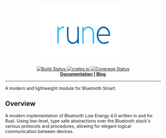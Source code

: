 <p align="center">
  <img src="info/logo.jpg" height="55%" width="55%">
</p>
<p align="center">
  <a href="https://travis-ci.org/pyroar/bluetooth">
    <img src="https://img.shields.io/travis/rust-lang/rust.svg?style=flat-square" alt="Build Status">
  </a>
  <a href="https://crates.io/crates/bluetooth">
    <img src="http://meritbadge.herokuapp.com/bluetooth" alt="crates.io">
  </a>
  <a href="https://coveralls.io/github/pyroar/bluetooth?branch=master">
    <img src="https://coveralls.io/repos/pyroar/bluetooth/badge.svg?branch=master&service=github" alt="Coverage Status">
  </a>
  <br>
  <strong><a href="http://rune.github.io/">Documentation</a> | <a href="http://rune.github.io/blog">Blog</a></strong>
</p>

---

A modern and lightweight module for Bluetooth Smart.

## Overview

A modern implementation of Bluetooth Low Energy 4.0 written in and for Rust. Using low-level, type safe abstractions over the Bluetooth stack's various protocols and procedures, allowing for elegant logical communication between devices.
